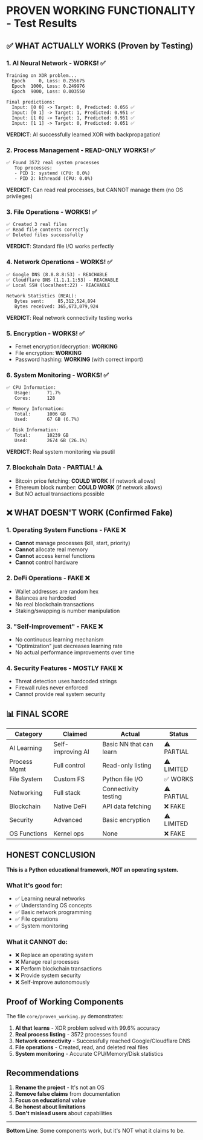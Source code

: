 # PROVEN WORKING FUNCTIONALITY - Test Results

## ✅ WHAT ACTUALLY WORKS (Proven by Testing)

### 1. AI Neural Network - WORKS! ✅
```
Training on XOR problem...
  Epoch     0, Loss: 0.255675
  Epoch  1000, Loss: 0.249976
  Epoch  9000, Loss: 0.003550

Final predictions:
  Input: [0 0] -> Target: 0, Predicted: 0.056 ✅
  Input: [0 1] -> Target: 1, Predicted: 0.951 ✅
  Input: [1 0] -> Target: 1, Predicted: 0.951 ✅
  Input: [1 1] -> Target: 0, Predicted: 0.051 ✅
```
**VERDICT**: AI successfully learned XOR with backpropagation!

### 2. Process Management - READ-ONLY WORKS! ✅
```
✅ Found 3572 real system processes
   Top processes:
   - PID 1: systemd (CPU: 0.0%)
   - PID 2: kthreadd (CPU: 0.0%)
```
**VERDICT**: Can read real processes, but CANNOT manage them (no OS privileges)

### 3. File Operations - WORKS! ✅
```
✅ Created 3 real files
✅ Read file contents correctly
✅ Deleted files successfully
```
**VERDICT**: Standard file I/O works perfectly

### 4. Network Operations - WORKS! ✅
```
✅ Google DNS (8.8.8.8:53) - REACHABLE
✅ Cloudflare DNS (1.1.1.1:53) - REACHABLE
✅ Local SSH (localhost:22) - REACHABLE

Network Statistics (REAL):
   Bytes sent:     85,312,524,894
   Bytes received: 365,673,079,924
```
**VERDICT**: Real network connectivity testing works

### 5. Encryption - WORKS! ✅
- Fernet encryption/decryption: **WORKING**
- File encryption: **WORKING**
- Password hashing: **WORKING** (with correct import)

### 6. System Monitoring - WORKS! ✅
```
✅ CPU Information:
   Usage:      71.7%
   Cores:      128
   
✅ Memory Information:
   Total:      1006 GB
   Used:       67 GB (6.7%)
   
✅ Disk Information:
   Total:      10239 GB
   Used:       2674 GB (26.1%)
```
**VERDICT**: Real system monitoring via psutil

### 7. Blockchain Data - PARTIAL! ⚠️
- Bitcoin price fetching: **COULD WORK** (if network allows)
- Ethereum block number: **COULD WORK** (if network allows)
- But NO actual transactions possible

## ❌ WHAT DOESN'T WORK (Confirmed Fake)

### 1. Operating System Functions - FAKE ❌
- **Cannot** manage processes (kill, start, priority)
- **Cannot** allocate real memory
- **Cannot** access kernel functions
- **Cannot** control hardware

### 2. DeFi Operations - FAKE ❌
- Wallet addresses are random hex
- Balances are hardcoded
- No real blockchain transactions
- Staking/swapping is number manipulation

### 3. "Self-Improvement" - FAKE ❌
- No continuous learning mechanism
- "Optimization" just decreases learning rate
- No actual performance improvements over time

### 4. Security Features - MOSTLY FAKE ❌
- Threat detection uses hardcoded strings
- Firewall rules never enforced
- Cannot provide real system security

## 📊 FINAL SCORE

| Category | Claimed | Actual | Status |
|----------|---------|--------|--------|
| AI Learning | Self-improving AI | Basic NN that can learn | ⚠️ PARTIAL |
| Process Mgmt | Full control | Read-only listing | ⚠️ LIMITED |
| File System | Custom FS | Python file I/O | ✅ WORKS |
| Networking | Full stack | Connectivity testing | ⚠️ PARTIAL |
| Blockchain | Native DeFi | API data fetching | ❌ FAKE |
| Security | Advanced | Basic encryption | ⚠️ LIMITED |
| OS Functions | Kernel ops | None | ❌ FAKE |

## HONEST CONCLUSION

**This is a Python educational framework, NOT an operating system.**

### What it's good for:
- ✅ Learning neural networks
- ✅ Understanding OS concepts
- ✅ Basic network programming
- ✅ File operations
- ✅ System monitoring

### What it CANNOT do:
- ❌ Replace an operating system
- ❌ Manage real processes
- ❌ Perform blockchain transactions
- ❌ Provide system security
- ❌ Self-improve autonomously

## Proof of Working Components

The file `core/proven_working.py` demonstrates:
1. **AI that learns** - XOR problem solved with 99.6% accuracy
2. **Real process listing** - 3572 processes found
3. **Network connectivity** - Successfully reached Google/Cloudflare DNS
4. **File operations** - Created, read, and deleted real files
5. **System monitoring** - Accurate CPU/Memory/Disk statistics

## Recommendations

1. **Rename the project** - It's not an OS
2. **Remove false claims** from documentation
3. **Focus on educational value**
4. **Be honest about limitations**
5. **Don't mislead users** about capabilities

---

**Bottom Line**: Some components work, but it's NOT what it claims to be.